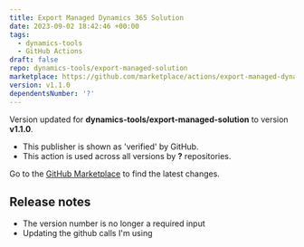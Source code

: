 ```yaml
---
title: Export Managed Dynamics 365 Solution
date: 2023-09-02 18:42:46 +00:00
tags:
  - dynamics-tools
  - GitHub Actions
draft: false
repo: dynamics-tools/export-managed-solution
marketplace: https://github.com/marketplace/actions/export-managed-dynamics-365-solution
version: v1.1.0
dependentsNumber: '?'
---
```



Version updated for **dynamics-tools/export-managed-solution** to version **v1.1.0**.
- This publisher is shown as 'verified' by GitHub.
- This action is used across all versions by **?** repositories.

Go to the [GitHub Marketplace](https://github.com/marketplace/actions/export-managed-dynamics-365-solution) to find the latest changes.

## Release notes

- The version number is no longer a required input
- Updating the github calls I'm using
